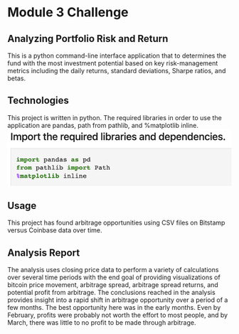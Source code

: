 # Module 3 Challenge

## Analyzing Portfolio Risk and Return
This is a python command-line interface application that to determines the fund with the most investment potential based on key risk-management metrics including the daily returns, standard deviations, Sharpe ratios, and betas.

## Technologies
This project is written in python. The required libraries in order to use the application are pandas, path from pathlib, and %matplotlib inline.
![Import libraries](https://github.com/arfylarfy/Module3Challenge/blob/main/Resources/Images/Import%20libraries.png)

## Usage
This project has found arbitrage opportunities using CSV files on Bitstamp versus Coinbase data over time.

## Analysis Report

The analysis uses closing price data to perform a variety of calculations over several time periods with the end goal of providing visualizations of bitcoin price movement, arbitrage spread, arbitrage spread returns, and potential profit from arbitrage. The conclusions reached in the analysis provides insight into a rapid shift in arbitrage opportunity over a period of a few months. The best opportunity here was in the early months. Even by February, profits were probably not worth the effort to most people, and by March, there was little to no profit to be made through arbitrage.

